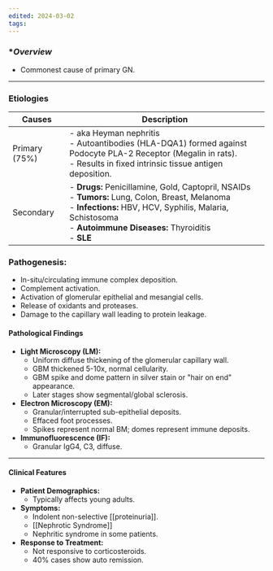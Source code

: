 ```yaml
---
edited: 2024-03-02
tags:
---
```


###  **Overview*
  - Commonest cause of primary GN.
---
### Etiologies

| Causes        | Description                                                                                                                                                                                                                 |
| ------------- | --------------------------------------------------------------------------------------------------------------------------------------------------------------------------------------------------------------------------- |
| Primary (75%) | - aka Heyman nephritis<br>- Autoantibodies (HLA-DQA1) formed against Podocyte PLA-2 Receptor (Megalin in rats).<br>- Results in fixed intrinsic tissue antigen deposition.                                                  |
| Secondary     | - **Drugs:** Penicillamine, Gold, Captopril, NSAIDs <br>- **Tumors:** Lung, Colon, Breast, Melanoma <br>- **Infections:** HBV, HCV, Syphilis, Malaria, Schistosoma <br>- **Autoimmune Diseases:** Thyroiditis <br>- **SLE** |

### **Pathogenesis:**
  - In-situ/circulating immune complex deposition.
  - Complement activation.
  - Activation of glomerular epithelial and mesangial cells.
  - Release of oxidants and proteases.
  - Damage to the capillary wall leading to protein leakage.
#### Pathological Findings
- **Light Microscopy (LM):**
  - Uniform diffuse thickening of the glomerular capillary wall.
  - GBM thickened 5-10x, normal cellularity.
  - GBM spike and dome pattern in silver stain or "hair on end" appearance.
  - Later stages show segmental/global sclerosis.
- **Electron Microscopy (EM):**
  - Granular/interrupted sub-epithelial deposits.
  - Effaced foot processes.
  - Spikes represent normal BM; domes represent immune deposits.
- **Immunofluorescence (IF):**
  - Granular IgG4, C3, diffuse.
---
#### Clinical Features
- **Patient Demographics:**
  - Typically affects young adults.
- **Symptoms:**
  - Indolent non-selective [[proteinuria]].
  - [[Nephrotic Syndrome]] 
  - Nephritic syndrome in some patients.
- **Response to Treatment:**
  - Not responsive to corticosteroids.
  - 40% cases show auto remission.
